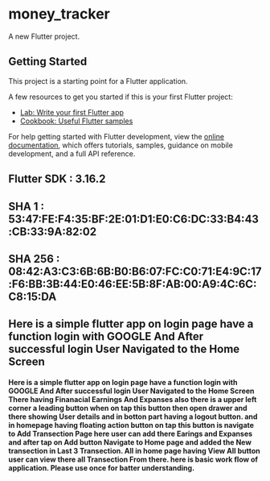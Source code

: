 # money_tracker

A new Flutter project.

## Getting Started

This project is a starting point for a Flutter application.

A few resources to get you started if this is your first Flutter project:

- [Lab: Write your first Flutter app](https://docs.flutter.dev/get-started/codelab)
- [Cookbook: Useful Flutter samples](https://docs.flutter.dev/cookbook)

For help getting started with Flutter development, view the
[online documentation](https://docs.flutter.dev/), which offers tutorials,
samples, guidance on mobile development, and a full API reference.

## Flutter SDK : 3.16.2

## SHA 1 : 53:47:FE:F4:35:BF:2E:01:D1:E0:C6:DC:33:B4:43:CB:33:9A:82:02

## SHA 256 : 08:42:A3:C3:6B:6B:B0:B6:07:FC:C0:71:E4:9C:17:F6:BB:3B:44:E0:46:EE:5B:8F:AB:00:A9:4C:6C:C8:15:DA

## Here is a simple flutter app on login page have a function login with GOOGLE And After successful login User Navigated to the Home Screen

#### Here is a simple flutter app on login page have a function login with GOOGLE And After successful login User Navigated to the Home Screen There having Finanacial Earnings And Expanses also there is a upper left corner a leading button when on tap this button then open drawer and there showing User details and in botton part having a logout button. and in homepage having floating action button on tap this button is navigate to Add Transection Page here user can add there Earings and Expanses and after tap on Add button Navigate to Home page and added the New transection in Last 3 Transection. All in home page having View All button user can view there all Transection From there. here is basic work flow of application. Please use once for batter understanding.